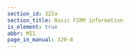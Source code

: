 ```yaml
---
section_id: 322a
section_title: Basic FIRM information
is_element: true
abbr: MI1
page_in_manual: 320-8
---
```

